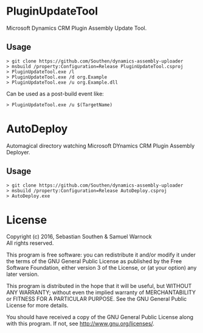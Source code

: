 # PluginUpdateTool

Microsoft Dynamics CRM Plugin Assembly Update Tool.

## Usage

    > git clone https://github.com/Southen/dynamics-assembly-uploader
	> msbuild /property:Configuration=Release PluginUpdateTool.csproj
	> PluginUpdateTool.exe /l
	> PluginUpdateTool.exe /d org.Example
	> PluginUpdateTool.exe /u org.Example.dll

Can be used as a post-build event like:

	> PluginUpdateTool.exe /u $(TargetName)


# AutoDeploy

Automagical directory watching Microsoft DYnamics CRM Plugin Assembly Deployer.

## Usage

	> git clone https://github.com/Southen/dynamics-assembly-uploader
	> msbuild /property:Configuration=Release AutoDeploy.csproj
	> AutoDeploy.exe


# License

Copyright (c) 2016, Sebastian Southen & Samuel Warnock  
All rights reserved.

This program is free software: you can redistribute it and/or modify
it under the terms of the GNU General Public License as published by
the Free Software Foundation, either version 3 of the License, or
(at your option) any later version.

This program is distributed in the hope that it will be useful,
but WITHOUT ANY WARRANTY; without even the implied warranty of
MERCHANTABILITY or FITNESS FOR A PARTICULAR PURPOSE.  See the
GNU General Public License for more details.

You should have received a copy of the GNU General Public License
along with this program.  If not, see <http://www.gnu.org/licenses/>.
